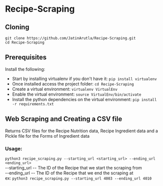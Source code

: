 # Recipe-Scraping
 
## Cloning
``` git clone https://github.com/JatinArutla/Recipe-Scraping.git ```      
``` cd Recipe-Scraping ```

## Prerequisites
Install the following:
* Start by installing virtualenv if you don't have it: ``` pip install virtualenv ```
* Once installed access the project folder: ``` cd Recipe-Scraping ```
* Create a virtual environment: ``` virtualenv VirtualEnv ```
* Enable the virtual environment: ``` source VirtualEnv/bin/activate ```
* Install the python dependencies on the virtual environment: ``` pip install -r requirements.txt ```

## Web Scraping and Creating a CSV file
Returns CSV files for the Recipe Nutrition data, Recipe Ingredient data and a Pickle file for the Forms of Ingredient data
### Usage:
``` python3 recipe_scraping.py --starting_url <starting_url> --ending_url <ending_url> ```      
--starting_url -- The ID of the Recipe that we start the scraping from    
--ending_url -- The ID of the Recipe that we end the scraping at       
ex: ``` python3 recipe_scraping.py --starting_url 4003 --ending_url 4010 ```

